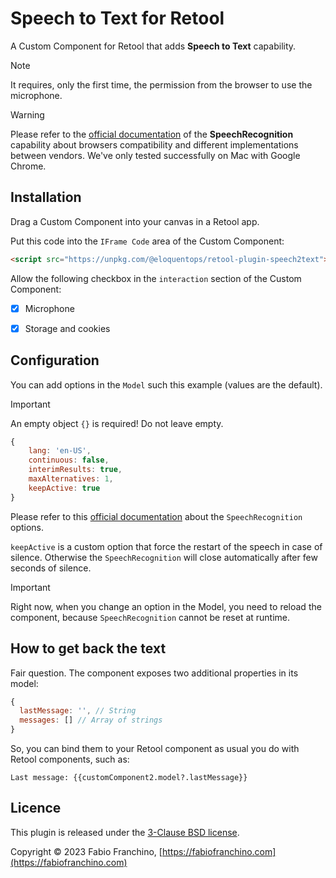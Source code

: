 # Speech to Text for Retool

A Custom Component for Retool that adds **Speech to Text** capability.

> [!NOTE]
>
> It requires, only the first time, the permission from the browser to use the microphone.

> [!WARNING]
>
> Please refer to the  [official documentation](https://developer.mozilla.org/en-US/docs/Web/API/SpeechRecognition) of the **SpeechRecognition** capability about browsers compatibility and different implementations between vendors. We've only tested successfully on Mac with Google Chrome.

## Installation

Drag a Custom Component into your canvas in a Retool app.

Put this code into the `IFrame Code` area of the Custom Component:

```html
<script src="https://unpkg.com/@eloquentops/retool-plugin-speech2text"></script>
```

Allow the following checkbox in the `interaction` section of the Custom Component:
- [x] Microphone
- [x] Storage and cookies


## Configuration

You can add options in the `Model` such this example (values are the default). 

> [!IMPORTANT]
>
> An empty object `{}` is required! Do not leave empty.

```js
{
    lang: 'en-US',
    continuous: false,
    interimResults: true,
    maxAlternatives: 1,
    keepActive: true
}
```

Please refer to this [official documentation](https://developer.mozilla.org/en-US/docs/Web/API/SpeechRecognition) about the `SpeechRecognition` options.

`keepActive` is a custom option that force the restart of the speech in case of silence. Otherwise the `SpeechRecognition` will close automatically after few seconds of silence.

> [!IMPORTANT]
>
> Right now, when you change an option in the Model, you need to reload the component, because `SpeechRecognition` cannot be reset at runtime. 

## How to get back the text

Fair question. The component exposes two additional properties in its model:

```js
{
  lastMessage: '', // String
  messages: [] // Array of strings
}
```

So, you can bind them to your Retool component as usual you do with Retool components, such as:

```
Last message: {{customComponent2.model?.lastMessage}}
```

## Licence

This plugin is released under the [3-Clause BSD license](LICENSE).

Copyright © 2023 Fabio Franchino, [https://fabiofranchino.com](https://fabiofranchino.com)
